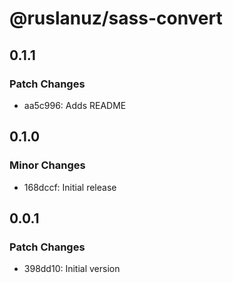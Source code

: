 # @ruslanuz/sass-convert

## 0.1.1

### Patch Changes

- aa5c996: Adds README

## 0.1.0

### Minor Changes

- 168dccf: Initial release

## 0.0.1

### Patch Changes

- 398dd10: Initial version
